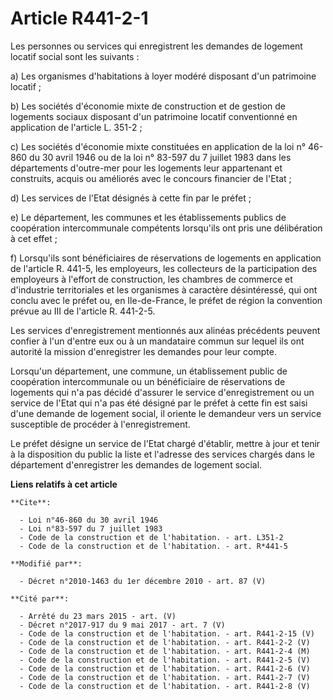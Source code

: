 # Article R441-2-1

Les personnes ou services qui enregistrent les demandes de logement locatif social sont les suivants : 

a) Les organismes d'habitations à loyer modéré disposant d'un patrimoine locatif ; 

b) Les sociétés d'économie mixte de construction et de gestion de logements sociaux disposant d'un patrimoine locatif
conventionné en application de l'article L. 351-2 ; 

c) Les sociétés d'économie mixte constituées en application de la loi n° 46-860 du 30 avril 1946 ou de la loi n° 83-597 du 7
juillet 1983 dans les départements d'outre-mer pour les logements leur appartenant et construits, acquis ou améliorés avec le
concours financier de l'Etat ; 

d) Les services de l'Etat désignés à cette fin par le préfet ; 

e) Le département, les communes et les établissements publics de coopération intercommunale compétents lorsqu'ils ont pris
une délibération à cet effet ; 

f) Lorsqu'ils sont bénéficiaires de réservations de logements en application de l'article R. 441-5, les employeurs, les
collecteurs de la participation des employeurs à l'effort de construction, les      chambres de commerce et d'industrie
territoriales et les organismes à caractère désintéressé, qui ont conclu avec le préfet ou, en Ile-de-France, le préfet de
région la convention prévue au III de l'article R. 441-2-5. 

Les services d'enregistrement mentionnés aux alinéas précédents peuvent confier à l'un d'entre eux ou à un mandataire commun
sur lequel ils ont autorité la mission d'enregistrer les demandes pour leur compte. 

Lorsqu'un département, une commune, un établissement public de coopération intercommunale ou un bénéficiaire de réservations
de logements qui n'a pas décidé d'assurer le service d'enregistrement ou un service de l'Etat qui n'a pas été désigné par le
préfet à cette fin est saisi d'une demande de logement social, il oriente le demandeur vers un service susceptible de
procéder à l'enregistrement. 

Le préfet désigne un service de l'Etat chargé d'établir, mettre à jour et tenir à la disposition du public la liste et
l'adresse des services chargés dans le département d'enregistrer les demandes de logement social.

**Liens relatifs à cet article**

	**Cite**:

	  - Loi n°46-860 du 30 avril 1946
	  - Loi n°83-597 du 7 juillet 1983
	  - Code de la construction et de l'habitation. - art. L351-2
	  - Code de la construction et de l'habitation. - art. R*441-5

	**Modifié par**:

	  - Décret n°2010-1463 du 1er décembre 2010 - art. 87 (V)

	**Cité par**:

	  - Arrêté du 23 mars 2015 - art. (V)
	  - Décret n°2017-917 du 9 mai 2017 - art. 7 (V)
	  - Code de la construction et de l'habitation. - art. R441-2-15 (V)
	  - Code de la construction et de l'habitation. - art. R441-2-2 (V)
	  - Code de la construction et de l'habitation. - art. R441-2-4 (M)
	  - Code de la construction et de l'habitation. - art. R441-2-5 (V)
	  - Code de la construction et de l'habitation. - art. R441-2-6 (V)
	  - Code de la construction et de l'habitation. - art. R441-2-7 (V)
	  - Code de la construction et de l'habitation. - art. R441-2-8 (V)
